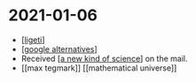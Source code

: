 # 2021-01-06

- [[ligeti]]
- [[google alternatives]]
- Received [[a new kind of science]] on the mail.
- [[max tegmark]] [[mathematical universe]]

[//begin]: # "Autogenerated link references for markdown compatibility"
[ligeti]: ../ligeti "Ligeti"
[google alternatives]: ../google-alternatives "Google Alternatives"
[a new kind of science]: ../a-new-kind-of-science "A New Kind of Science"
[//end]: # "Autogenerated link references"